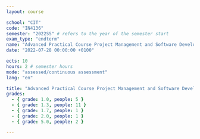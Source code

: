 ```yaml
---
layout: course

school: "CIT"
code: "IN4136"
semester: "2022SS" # refers to the year of the semester start
exam_type: "endterm"
name: "Advanced Practical Course Project Management and Software Development for Medical Applications"
date: "2022-07-28 00:00:00 +0100"

ects: 10
hours: 2 # semester hours
mode: "assessed/continuous assessment"
lang: "en"

title: "Advanced Practical Course Project Management and Software Development for Medical Applications 2022SS Endterm"
grades:
  - { grade: 1.0, people: 5 }
  - { grade: 1.3, people: 11 }
  - { grade: 1.7, people: 1 }
  - { grade: 2.0, people: 1 }
  - { grade: 5.0, people: 2 }

---
```



